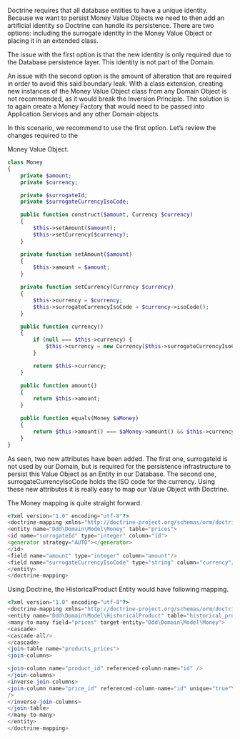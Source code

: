 Doctrine requires that all database entities to have a unique identity. Because we want to persist Money Value Objects we need to then add an artificial identity so Doctrine can handle its persistence. There are two options: including the surrogate identity in the Money Value Object or placing it in an extended class.

The issue with the first option is that the new identity is only required due to the Database persistence layer. This identity is not part of the Domain.

An issue with the second option is the amount of alteration that are required in order to avoid this said boundary leak. With a class extension, creating new instances of the Money Value Object class from any Domain Object is not recommended, as it would break the Inversion Principle. The solution is to again create a Money Factory that would need to be passed into Application Services and any other Domain objects.

In this scenario, we recommend to use the first option. Let’s review the changes required to the

Money Value Object.

```php
class Money
{
    private $amount; 
    private $currency;

    private $surrogateId;
    private $surrogateCurrencyIsoCode;

    public function construct($amount, Currency $currency)
    {
        $this->setAmount($amount);
        $this->setCurrency($currency);
    }

    private function setAmount($amount)
    {
        $this->amount = $amount;
    }

    private function setCurrency(Currency $currency)
    {
        $this->currency = $currency;
        $this->surrogateCurrencyIsoCode = $currency->isoCode();
    }

    public function currency()
    {
        if (null === $this->currency) {
            $this->currency = new Currency($this->surrogateCurrencyIsoCode);
        }

        return $this->currency;
    }

    public function amount()
    {
        return $this->amount;
    }

    public function equals(Money $aMoney)
    {
        return $this->amount() === $aMoney->amount() && $this->currency()->equals($this->currency());
    }
}
```

As seen, two new attributes have been added. The first one, surrogateId is not used by our Domain, but is required for the persistence infrastructure to persist this Value Object as an Entity in our Database. The second one, surrogateCurrencyIsoCode holds the ISO code for the currency. Using these new attributes it is really easy to map our Value Object with Doctrine.

The Money mapping is quite straight forward.

```php
<?xml version="1.0" encoding="utf-8"?>
<doctrine-mapping xmlns="http://doctrine-project.org/schemas/orm/doctrine-mappin\ g" xmlns:xsi="http://www.w3.org/2001/XMLSchema-instance" xsi:schemaLocation="htt\ p://doctrine-project.org/schemas/orm/doctrine-mapping https://raw.github.com/doc\ trine/doctrine2/master/doctrine-mapping.xsd">
<entity name="Ddd\Domain\Model\Money" table="prices">
<id name="surrogateId" type="integer" column="id">
<generator strategy="AUTO"></generator>
</id>
<field name="amount" type="integer" column="amount"/>
<field name="surrogateCurrencyIsoCode" type="string" column="currency"/>
</entity>
</doctrine-mapping>
```

Using Doctrine, the HistoricalProduct Entity would have following mapping.

```php
<?xml version="1.0" encoding="utf-8"?>
<doctrine-mapping xmlns="http://doctrine-project.org/schemas/orm/doctrine-mappin\ g" xmlns:xsi="http://www.w3.org/2001/XMLSchema-instance" xsi:schemaLocation="htt\ p://doctrine-project.org/schemas/orm/doctrine-mapping https://raw.github.com/doc\ trine/doctrine2/master/doctrine-mapping.xsd">
<entity name="Ddd\Domain\Model\HistoricalProduct" table="historical_products" \ repository-class="Ddd\Infrastructure\Domain\Model\DoctrineHistoricalProductRepos\ itory">
<many-to-many field="prices" target-entity="Ddd\Domain\Model\Money">
<cascade>
<cascade-all/>
</cascade>
<join-table name="products_prices">
<join-columns>

<join-column name="product_id" referenced-column-name="id" />
</join-columns>
<inverse-join-columns>
<join-column name="price_id" referenced-column-name="id" unique="true"\
/>
</inverse-join-columns>
</join-table>
</many-to-many>
</entity>
</doctrine-mapping>
```



